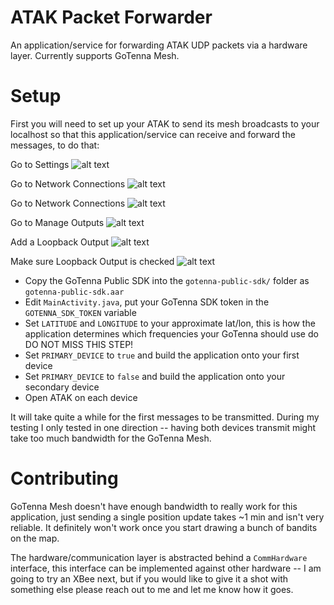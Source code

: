 # ATAK Packet Forwarder 

An application/service for forwarding ATAK UDP packets via a hardware layer. Currently supports GoTenna Mesh.

# Setup

First you will need to set up your ATAK to send its mesh broadcasts to your localhost so that this application/service can receive and forward the messages, to do that:

Go to Settings
![alt text](https://github.com/paulmandal/atak-forwarder/raw/master/screenshots/instructions-step-0.png "Go to Settings")

Go to Network Connections
![alt text](https://github.com/paulmandal/atak-forwarder/raw/master/screenshots/instructions-step-1.png "Go to Network Connections")

Go to Network Connections
![alt text](https://github.com/paulmandal/atak-forwarder/raw/master/screenshots/instructions-step-2.png "Go to Network Connections")

Go to Manage Outputs
![alt text](https://github.com/paulmandal/atak-forwarder/raw/master/screenshots/instructions-step-3.png "Go to Manage Outputs")

Add a Loopback Output
![alt text](https://github.com/paulmandal/atak-forwarder/raw/master/screenshots/instructions-step-4.png "Add a Loopback Output")

Make sure Loopback Output is checked
![alt text](https://github.com/paulmandal/atak-forwarder/raw/master/screenshots/instructions-step-5.png "Make sure Loopback Output is checked")

* Copy the GoTenna Public SDK into the `gotenna-public-sdk/` folder as `gotenna-public-sdk.aar`
* Edit `MainActivity.java`, put your GoTenna SDK token in the `GOTENNA_SDK_TOKEN` variable
* Set `LATITUDE` and `LONGITUDE` to your approximate lat/lon, this is how the application determines which frequencies your GoTenna should use do DO NOT MISS THIS STEP!
* Set `PRIMARY_DEVICE` to `true` and build the application onto your first device
* Set `PRIMARY_DEVICE` to `false` and build the application onto your secondary device
* Open ATAK on each device

It will take quite a while for the first messages to be transmitted. During my testing I only tested in one direction -- having both devices transmit might take too much bandwidth for the GoTenna Mesh.

# Contributing

GoTenna Mesh doesn't have enough bandwidth to really work for this application, just sending a single position update takes ~1 min and isn't very reliable. It definitely won't work once you start drawing a bunch of bandits on the map.

The hardware/communication layer is abstracted behind a `CommHardware` interface, this interface can be implemented against other hardware -- I am going to try an XBee next, but if you would like to give it a shot with something else please reach out to me and let me know how it goes.

